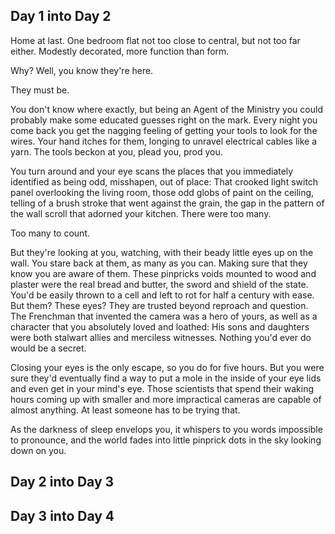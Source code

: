 ## Day 1 into Day 2

Home at last. One bedroom flat not too close to central, but not too far either. Modestly decorated, more function than form.

Why? Well, you know they're here.

They must be.

You don't know where exactly, but being an Agent of the Ministry you could probably make some educated guesses right on the mark. Every night you come back you get the nagging feeling of getting your tools to look for the wires. Your hand itches for them, longing to unravel electrical cables like a yarn. The tools beckon at you, plead you, prod you.

You turn around and your eye scans the places that you immediately identified as being odd, misshapen, out of place: That crooked light switch panel overlooking the living room, those odd globs of paint on the ceiling, telling of a brush stroke that went against the grain, the gap in the pattern of the wall scroll that adorned your kitchen. There were too many.

Too many to count.

But they're looking at you, watching, with their beady little eyes up on the wall. You stare back at them, as many as you can. Making sure that they know you are aware of them. These pinpricks voids mounted to wood and plaster were the real bread and butter, the sword and shield of the state. You'd be easily thrown to a cell and left to rot for half a century with ease. But them? These eyes? They are trusted beyond reproach and question. The Frenchman that invented the camera was a hero of yours, as well as a character that you absolutely loved and loathed: His sons and daughters were both stalwart allies and merciless witnesses. Nothing you'd ever do would be a secret.

Closing your eyes is the only escape, so you do for five hours. But you were sure they'd eventually find a way to put a mole in the inside of your eye lids and even get in your mind's eye. Those scientists that spend their waking hours coming up with smaller and more impractical cameras are capable of almost anything. At least someone has to be trying that.

As the darkness of sleep envelops you, it whispers to you words impossible to pronounce, and the world fades into little pinprick dots in the sky looking down on you.

## Day 2 into Day 3



## Day 3 into Day 4

